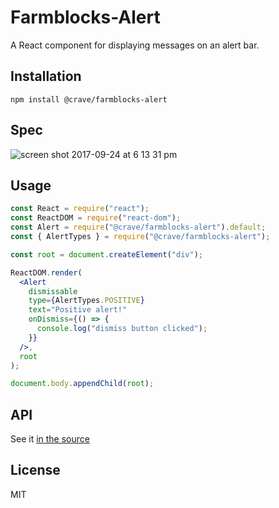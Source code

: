 # Farmblocks-Alert 

A React component for displaying messages on an alert bar.

## Installation

```
npm install @crave/farmblocks-alert
```

## Spec

![screen shot 2017-09-24 at 6 13 31 pm](https://user-images.githubusercontent.com/7760/30786905-30965154-a154-11e7-9659-bf78d3773068.png)

## Usage

```jsx
const React = require("react");
const ReactDOM = require("react-dom");
const Alert = require("@crave/farmblocks-alert").default;
const { AlertTypes } = require("@crave/farmblocks-alert");

const root = document.createElement("div");

ReactDOM.render(
  <Alert
    dismissable
    type={AlertTypes.POSITIVE}
    text="Positive alert!"
    onDismiss={() => {
      console.log("dismiss button clicked");
    }}
  />,
  root
);

document.body.appendChild(root);
```

## API

See it [in the source](https://github.com/CraveFood/farmblocks/blob/feature/alert-component/packages/alert/src/index.js#L25-L36)

## License

MIT
